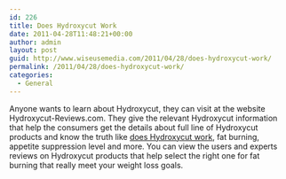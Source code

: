 ```yaml
---
id: 226
title: Does Hydroxycut Work
date: 2011-04-28T11:48:21+00:00
author: admin
layout: post
guid: http://www.wiseusemedia.com/2011/04/28/does-hydroxycut-work/
permalink: /2011/04/28/does-hydroxycut-work/
categories:
  - General
---
```

Anyone wants to learn about Hydroxycut, they can visit at the website Hydroxycut-Reviews.com. They give the relevant Hydroxycut information that help the consumers get the details about full line of Hydroxycut products and know the truth like [does Hydroxycut work](http://www.hydroxycut-reviews.com/), fat burning, appetite suppression level and more. You can view the users and experts reviews on Hydroxycut products that help select the right one for fat burning that really meet your weight loss goals.